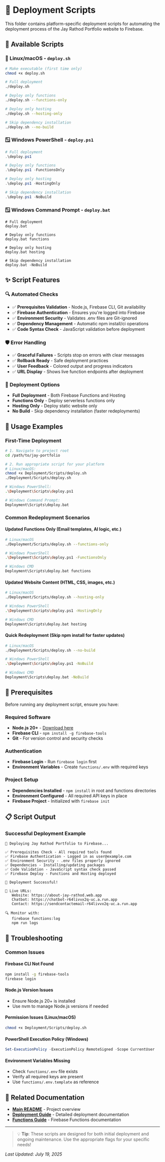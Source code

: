 # 🚀 Deployment Scripts

This folder contains platform-specific deployment scripts for automating the deployment process of the Jay Rathod Portfolio website to Firebase.

## 📁 Available Scripts

### 🐧 **Linux/macOS** - `deploy.sh`
```bash
# Make executable (first time only)
chmod +x deploy.sh

# Full deployment
./deploy.sh

# Deploy only functions
./deploy.sh --functions-only

# Deploy only hosting
./deploy.sh --hosting-only

# Skip dependency installation
./deploy.sh --no-build
```

### 🪟 **Windows PowerShell** - `deploy.ps1`
```powershell
# Full deployment
.\deploy.ps1

# Deploy only functions
.\deploy.ps1 -FunctionsOnly

# Deploy only hosting
.\deploy.ps1 -HostingOnly

# Skip dependency installation
.\deploy.ps1 -NoBuild
```

### 🪟 **Windows Command Prompt** - `deploy.bat`
```batch
# Full deployment
deploy.bat

# Deploy only functions
deploy.bat functions

# Deploy only hosting
deploy.bat hosting

# Skip dependency installation
deploy.bat -NoBuild
```

## ✨ Script Features

### 🔍 **Automated Checks**
- ✅ **Prerequisites Validation** - Node.js, Firebase CLI, Git availability
- ✅ **Firebase Authentication** - Ensures you're logged into Firebase
- ✅ **Environment Security** - Validates .env files are Git-ignored
- ✅ **Dependency Management** - Automatic npm install/ci operations
- ✅ **Code Syntax Check** - JavaScript validation before deployment

### 🛡️ **Error Handling**
- ✅ **Graceful Failures** - Scripts stop on errors with clear messages
- ✅ **Rollback Ready** - Safe deployment practices
- ✅ **User Feedback** - Colored output and progress indicators
- ✅ **URL Display** - Shows live function endpoints after deployment

### 🎯 **Deployment Options**
- **Full Deployment** - Both Firebase Functions and Hosting
- **Functions Only** - Deploy serverless functions only
- **Hosting Only** - Deploy static website only
- **No Build** - Skip dependency installation (faster redeployments)

## 🚀 Usage Examples

### First-Time Deployment
```bash
# 1. Navigate to project root
cd /path/to/jay-portfolio

# 2. Run appropriate script for your platform
# Linux/macOS:
chmod +x Deployment/Scripts/deploy.sh
./Deployment/Scripts/deploy.sh

# Windows PowerShell:
.\Deployment\Scripts\deploy.ps1

# Windows Command Prompt:
Deployment\Scripts\deploy.bat
```

### Common Redeployment Scenarios

#### **Updated Functions Only** (Email templates, AI logic, etc.)
```bash
# Linux/macOS
./Deployment/Scripts/deploy.sh --functions-only

# Windows PowerShell
.\Deployment\Scripts\deploy.ps1 -FunctionsOnly

# Windows CMD
Deployment\Scripts\deploy.bat functions
```

#### **Updated Website Content** (HTML, CSS, images, etc.)
```bash
# Linux/macOS
./Deployment/Scripts/deploy.sh --hosting-only

# Windows PowerShell
.\Deployment\Scripts\deploy.ps1 -HostingOnly

# Windows CMD
Deployment\Scripts\deploy.bat hosting
```

#### **Quick Redeployment** (Skip npm install for faster updates)
```bash
# Linux/macOS
./Deployment/Scripts/deploy.sh --no-build

# Windows PowerShell
.\Deployment\Scripts\deploy.ps1 -NoBuild

# Windows CMD
Deployment\Scripts\deploy.bat -NoBuild
```

## 🔧 Prerequisites

Before running any deployment script, ensure you have:

### Required Software
- **Node.js 20+** - [Download here](https://nodejs.org/)
- **Firebase CLI** - `npm install -g firebase-tools`
- **Git** - For version control and security checks

### Authentication
- **Firebase Login** - Run `firebase login` first
- **Environment Variables** - Create `functions/.env` with required keys

### Project Setup
- **Dependencies Installed** - `npm install` in root and functions directories
- **Environment Configured** - All required API keys in place
- **Firebase Project** - Initialized with `firebase init`

## 📋 Script Output

### Successful Deployment Example
```
🚀 Deploying Jay Rathod Portfolio to Firebase...

✅ Prerequisites Check - All required tools found
✅ Firebase Authentication - Logged in as user@example.com
✅ Environment Security - .env files properly ignored
✅ Dependencies - Installing/updating packages
✅ Code Validation - JavaScript syntax check passed
✅ Firebase Deploy - Functions and Hosting deployed

🎉 Deployment Successful!

📱 Live URLs:
   Website: https://about-jay-rathod.web.app
   Chatbot: https://chatbot-r64livvx2q-uc.a.run.app
   Contact: https://sendcontactemail-r64livvx2q-uc.a.run.app

🔍 Monitor with:
   firebase functions:log
   npm run logs
```

## 🔧 Troubleshooting

### Common Issues

#### **Firebase CLI Not Found**
```bash
npm install -g firebase-tools
firebase login
```

#### **Node.js Version Issues**
- Ensure Node.js 20+ is installed
- Use nvm to manage Node.js versions if needed

#### **Permission Issues (Linux/macOS)**
```bash
chmod +x Deployment/Scripts/deploy.sh
```

#### **PowerShell Execution Policy (Windows)**
```powershell
Set-ExecutionPolicy -ExecutionPolicy RemoteSigned -Scope CurrentUser
```

#### **Environment Variables Missing**
- Check `functions/.env` file exists
- Verify all required keys are present
- Use `functions/.env.template` as reference

## 🔗 Related Documentation

- **[Main README](../../README.md)** - Project overview
- **[Deployment Guide](../Documentation/DEPLOYMENT_GUIDE.md)** - Detailed deployment documentation
- **[Functions Guide](../Documentation/FUNCTIONS_README.md)** - Firebase Functions documentation

---

> 💡 **Tip**: These scripts are designed for both initial deployment and ongoing maintenance. Use the appropriate flags for your specific needs!

*Last Updated: July 19, 2025*
